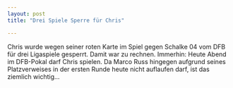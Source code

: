 ```yaml
---
layout: post
title: "Drei Spiele Sperre für Chris"

---
```


Chris wurde wegen seiner roten Karte im Spiel gegen Schalke 04 vom DFB für drei Ligaspiele gesperrt. Damit war zu rechnen. Immerhin: Heute Abend im DFB-Pokal darf Chris spielen. Da Marco Russ hingegen aufgrund seines Platzverweises in der ersten Runde heute nicht auflaufen darf, ist das ziemlich wichtig...


